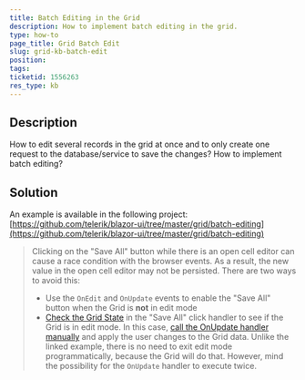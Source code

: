 ```yaml
---
title: Batch Editing in the Grid
description: How to implement batch editing in the grid.
type: how-to
page_title: Grid Batch Edit
slug: grid-kb-batch-edit
position: 
tags:
ticketid: 1556263
res_type: kb
---
```



## Description

How to edit several records in the grid at once and to only create one request to the database/service to save the changes? How to implement batch editing?


## Solution

An example is available in the following project: [https://github.com/telerik/blazor-ui/tree/master/grid/batch-editing](https://github.com/telerik/blazor-ui/tree/master/grid/batch-editing)

> Clicking on the "Save All" button while there is an open cell editor can cause a race condition with the browser events. As a result, the new value in the open cell editor may not be persisted. There are two ways to avoid this:
> * Use the `OnEdit` and `OnUpdate` events to enable the "Save All" button when the Grid is **not** in edit mode
> * [Check the Grid State](https://docs.telerik.com/blazor-ui/components/grid/state#initiate-editing-or-inserting-of-an-item) in the "Save All" click handler to see if the Grid is in edit mode. In this case, [call the OnUpdate handler manually](https://docs.telerik.com/blazor-ui/components/grid/editing/incell#editor-template) and apply the user changes to the Grid data. Unlike the linked example, there is no need to exit edit mode programmatically, because the Grid will do that. However, mind the possibility for the `OnUpdate` handler to execute twice.
